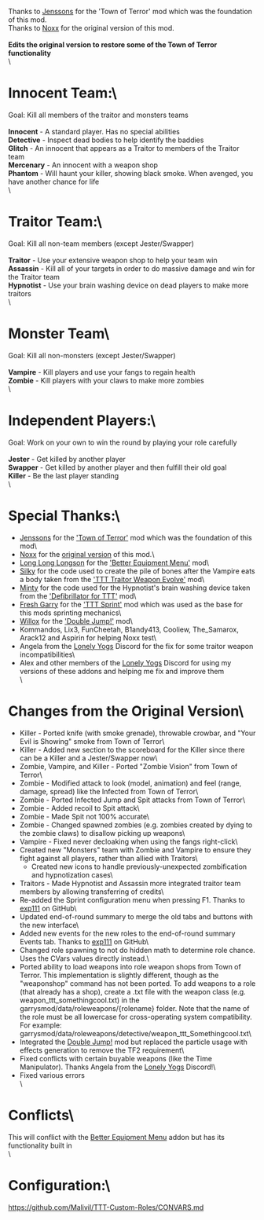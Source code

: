 Thanks to [Jenssons](https://steamcommunity.com/profiles/76561198044525091) for the 'Town of Terror' mod which was the foundation of this mod.\
Thanks to [Noxx](https://steamcommunity.com/id/nickpops98) for the original version of this mod.\
\
**Edits the original version to restore some of the Town of Terror functionality**\
\
# Innocent Team:\
Goal: Kill all members of the traitor and monsters teams\
\
**Innocent** - A standard player. Has no special abilities\
**Detective** - Inspect dead bodies to help identify the baddies\
**Glitch** - An innocent that appears as a Traitor to members of the Traitor team\
**Mercenary** - An innocent with a weapon shop\
**Phantom** - Will haunt your killer, showing black smoke. When avenged, you have another chance for life\
\
# Traitor Team:\
Goal: Kill all non-team members (except Jester/Swapper)\
\
**Traitor** - Use your extensive weapon shop to help your team win\
**Assassin** - Kill all of your targets in order to do massive damage and win for the Traitor team\
**Hypnotist** - Use your brain washing device on dead players to make more traitors\
\
# Monster Team\
Goal: Kill all non-monsters (except Jester/Swapper)\
\
**Vampire** - Kill players and use your fangs to regain health\
**Zombie** - Kill players with your claws to make more zombies\
\
# Independent Players:\
Goal: Work on your own to win the round by playing your role carefully\
\
**Jester** - Get killed by another player\
**Swapper** - Get killed by another player and then fulfill their old goal\
**Killer** - Be the last player standing\
\
# Special Thanks:\
- [Jenssons](https://steamcommunity.com/profiles/76561198044525091) for the ['Town of Terror'](https://steamcommunity.com/sharedfiles/filedetails/?id=1092556189) mod which was the foundation of this mod\
- [Noxx](https://steamcommunity.com/id/nickpops98) for the [original version](https://steamcommunity.com/sharedfiles/filedetails/?id=1215502383) of this mod.\
- [Long Long Longson](https://steamcommunity.com/id/gamerhenne) for the ['Better Equipment Menu'](https://steamcommunity.com/sharedfiles/filedetails/?id=878772496) mod\
- [Silky](https://steamcommunity.com/profiles/76561198094798859) for the code used to create the pile of bones after the Vampire eats a body taken from the ['TTT Traitor Weapon Evolve'](https://steamcommunity.com/sharedfiles/filedetails/?id=1240572856) mod\
- [Minty](https://steamcommunity.com/id/_Minty_) for the code used for the Hypnotist's brain washing device taken from the ['Defibrillator for TTT'](https://steamcommunity.com/sharedfiles/filedetails/?id=801433502) mod\
- [Fresh Garry](https://steamcommunity.com/id/Fresh_Garry) for the ['TTT Sprint'](https://steamcommunity.com/sharedfiles/filedetails/?id=933056549) mod which was used as the base for this mods sprinting mechanics\
- [Willox](https://steamcommunity.com/id/willox) for the ['Double Jump!'](https://steamcommunity.com/sharedfiles/filedetails/?id=284538302) mod\
- Kommandos, Lix3, FunCheetah, B1andy413, Cooliew, The_Samarox, Arack12 and Aspirin for helping Noxx test\
- Angela from the [Lonely Yogs](https://lonely-yogs.co.uk/) Discord for the fix for some traitor weapon incompatibilities\
- Alex and other members of the [Lonely Yogs](https://lonely-yogs.co.uk/) Discord for using my versions of these addons and helping me fix and improve them\
\
# Changes from the Original Version\
- Killer - Ported knife (with smoke grenade), throwable crowbar, and "Your Evil is Showing" smoke from Town of Terror\
- Killer - Added new section to the scoreboard for the Killer since there can be a Killer and a Jester/Swapper now\
- Zombie, Vampire, and Killer - Ported "Zombie Vision" from Town of Terror\
- Zombie - Modified attack to look (model, animation) and feel (range, damage, spread) like the Infected from Town of Terror\
- Zombie - Ported Infected Jump and Spit attacks from Town of Terror\
- Zombie - Added recoil to Spit attack\
- Zombie - Made Spit not 100% accurate\
- Zombie - Changed spawned zombies (e.g. zombies created by dying to the zombie claws) to disallow picking up weapons\
- Vampire - Fixed never decloaking when using the fangs right-click\
- Created new "Monsters" team with Zombie and Vampire to ensure they fight against all players, rather than allied with Traitors\
	- Created new icons to handle previously-unexpected zombification and hypnotization cases\
- Traitors - Made Hypnotist and Assassin more integrated traitor team members by allowing transferring of credits\
- Re-added the Sprint configuration menu when pressing F1. Thanks to [exp111](https://github.com/exp111/TTT-Custom-Roles/) on GitHub\
- Updated end-of-round summary to merge the old tabs and buttons with the new interface\
- Added new events for the new roles to the end-of-round summary Events tab. Thanks to [exp111](https://github.com/exp111/TTT-Custom-Roles/) on GitHub\
- Changed role spawning to not do hidden math to determine role chance. Uses the CVars values directly instead.\
- Ported ability to load weapons into role weapon shops from Town of Terror. This implementation is slightly different, though as the "weaponshop" command has not been ported. To add weapons to a role (that already has a shop), create a .txt file with the weapon class (e.g. weapon_ttt_somethingcool.txt) in the garrysmod/data/roleweapons/{rolename} folder. Note that the name of the role must be all lowercase for cross-operating system compatibility. For example: garrysmod/data/roleweapons/detective/weapon_ttt_Somethingcool.txt\
- Integrated the [Double Jump!](https://steamcommunity.com/sharedfiles/filedetails/?id=284538302) mod but replaced the particle usage with effects generation to remove the TF2 requirement\
- Fixed conflicts with certain buyable weapons (like the Time Manipulator). Thanks Angela from the [Lonely Yogs](https://lonely-yogs.co.uk/) Discord!\
- Fixed various errors\
\
# Conflicts\
This will conflict with the [Better Equipment Menu](https://steamcommunity.com/sharedfiles/filedetails/?id=878772496) addon but has its functionality built in\
\
# Configuration:\
https://github.com/Malivil/TTT-Custom-Roles/CONVARS.md